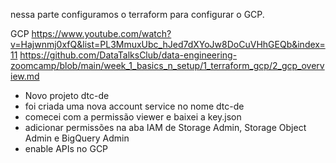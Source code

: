 nessa parte configuramos o terraform para configurar o GCP.

GCP
https://www.youtube.com/watch?v=Hajwnmj0xfQ&list=PL3MmuxUbc_hJed7dXYoJw8DoCuVHhGEQb&index=11
https://github.com/DataTalksClub/data-engineering-zoomcamp/blob/main/week_1_basics_n_setup/1_terraform_gcp/2_gcp_overview.md
- Novo projeto dtc-de
- foi criada uma nova account service no nome dtc-de
- comecei com a permissão viewer e baixei a key.json
- adicionar permissões na aba IAM de Storage Admin, Storage Object Admin e BigQuery Admin
- enable APIs no GCP